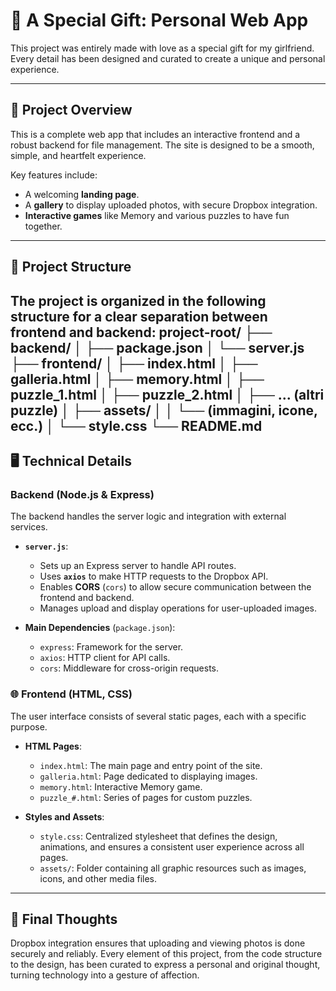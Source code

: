 # 💖 A Special Gift: Personal Web App

This project was entirely made with love as a special gift for my girlfriend. Every detail has been designed and curated to create a unique and personal experience.

---

## 📘 Project Overview

This is a complete web app that includes an interactive frontend and a robust backend for file management. The site is designed to be a smooth, simple, and heartfelt experience.

Key features include:
*   A welcoming **landing page**.
*   A **gallery** to display uploaded photos, with secure Dropbox integration.
*   **Interactive games** like Memory and various puzzles to have fun together.

---

## 📁 Project Structure

The project is organized in the following structure for a clear separation between frontend and backend:
project-root/
├── backend/
│   ├── package.json
│   └── server.js
├── frontend/
│   ├── index.html
│   ├── galleria.html
│   ├── memory.html
│   ├── puzzle_1.html
│   ├── puzzle_2.html
│   ├── ... (altri puzzle)
│   ├── assets/
│   │   └── (immagini, icone, ecc.)
│   └── style.css
└── README.md
---

## 🖥️ Technical Details

### Backend (Node.js & Express)
The backend handles the server logic and integration with external services.

*   **`server.js`**:
    *   Sets up an Express server to handle API routes.
    *   Uses **`axios`** to make HTTP requests to the Dropbox API.
    *   Enables **CORS** (`cors`) to allow secure communication between the frontend and backend.
    *   Manages upload and display operations for user-uploaded images.

*   **Main Dependencies** (`package.json`):
    *   `express`: Framework for the server.
    *   `axios`: HTTP client for API calls.
    *   `cors`: Middleware for cross-origin requests.

### 🌐 Frontend (HTML, CSS)
The user interface consists of several static pages, each with a specific purpose.

*   **HTML Pages**:
    *   `index.html`: The main page and entry point of the site.
    *   `galleria.html`: Page dedicated to displaying images.
    *   `memory.html`: Interactive Memory game.
    *   `puzzle_#.html`: Series of pages for custom puzzles.

*   **Styles and Assets**:
    *   `style.css`: Centralized stylesheet that defines the design, animations, and ensures a consistent user experience across all pages.
    *   `assets/`: Folder containing all graphic resources such as images, icons, and other media files.

---

## 🔐 Final Thoughts

Dropbox integration ensures that uploading and viewing photos is done securely and reliably. Every element of this project, from the code structure to the design, has been curated to express a personal and original thought, turning technology into a gesture of affection.

